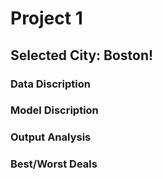 # Project 1

## Selected City: Boston!

### Data Discription

### Model Discription

### Output Analysis

### Best/Worst Deals
